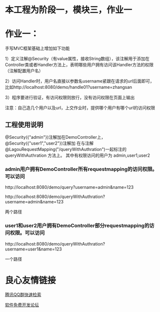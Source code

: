 # 本工程为阶段一，模块三，作业一

# 作业一：

手写MVC框架基础上增加如下功能

1）定义注解@Security（有value属性，接收String数组），该注解用于添加在Controller类或者Handler方法上，表明哪些用户拥有访问该Handler方法的权限（注解配置用户名）

2）访问Handler时，用户名直接以参数名username紧跟在请求的url后面即可，比如http://localhost:8080/demo/handle01?username=zhangsan

3）程序要进行验证，有访问权限则放行，没有访问权限在页面上输出

注意：自己造几个用户以及url，上交作业时，提供哪个用户有哪个url的访问权限


## 工程使用说明
@Security({"admin"})注解加在DemoController上，@Security({"user1","user2"})注解加
在与注解@LagouRequestMapping("/queryWithAuthration")一起标注的 queryWithAuthration 方法上。
其中有权限访问的用户为
admin,user1,user2

### admin用户拥有DemoController所有requestmapping的访问权限。可以访问
http://localhost:8080/demo/query?username=admin&name=123
    
http://localhost:8080/demo/queryWithAuthration?username=admin&name=123
    
 两个路径
### user1和user2用户拥有DemoController部分requestmapping的访问权限。可以访问

http://localhost:8080/demo/queryWithAuthration?username=user1&name=123

一个路径

 # 良心友情链接

[腾讯QQ群快速检索](http://u.720life.cn/s/8cf73f7c)

[软件免费开发论坛](http://u.720life.cn/s/bbb01dc0)